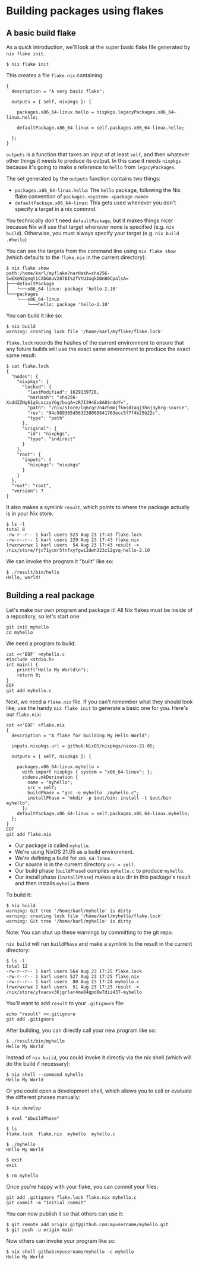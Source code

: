 Building packages using flakes
==============================


A basic build flake
-------------------

As a quick introduction, we'll look at the super basic flake file generated by `nix flake init`.

```
$ nix flake init
```

This creates a file `flake.nix` containing:

```
{
  description = "A very basic flake";

  outputs = { self, nixpkgs }: {

    packages.x86_64-linux.hello = nixpkgs.legacyPackages.x86_64-linux.hello;

    defaultPackage.x86_64-linux = self.packages.x86_64-linux.hello;

  };
}
```

`outputs` is a function that takes an input of at least `self`, and then whatever other things it needs to produce its output. In this case it needs `nixpkgs` because it's going to make a reference to `hello` from `legacyPackages`.

The set generated by the `outputs` function contains two things:

- `packages.x86_64-linux.hello`: The `hello` package, following the Nix flake convention of `packages.<system>.<package-name>`
- `defaultPackage.x86_64-linux`: This gets used whenever you don't specify a target in a nix commnd.

You technically don't need `defaultPackage`, but it makes things nicer because Nix will use that target whenever none is specified (e.g. `nix build`). Otherwise, you must always specify your target (e.g. `nix build .#hello`)

You can see the targets from the command line using `nix flake show` (which defaults to the `flake.nix` in the current directory):

```
$ nix flake show
path:/home/karl/myflake?narHash=sha256-5wEXeNZqnqtiCXbGAuV287BI%2fVtU3xqkDBnB0CpalsA=
├───defaultPackage
│   └───x86_64-linux: package 'hello-2.10'
└───packages
    └───x86_64-linux
        └───hello: package 'hello-2.10'

```

You can build it like so:

```
$ nix build
warning: creating lock file '/home/karl/myflake/flake.lock'
```

`flake.lock` records the hashes of the current environment to ensure that any future builds will use the exact same environment to produce the exact same result:

```
$ cat flake.lock 
{
  "nodes": {
    "nixpkgs": {
      "locked": {
        "lastModified": 1629139728,
        "narHash": "sha256-XuddZZNg61qSLsczyYGg/bugA+zR7I394Ev8A8SrdoY=",
        "path": "/nix/store/lq6cqr7n4rhmmjfkmsdzaqj3hnj3yhrg-source",
        "rev": "94c989365d563238068841763ecc5f7f4b25b22c",
        "type": "path"
      },
      "original": {
        "id": "nixpkgs",
        "type": "indirect"
      }
    },
    "root": {
      "inputs": {
        "nixpkgs": "nixpkgs"
      }
    }
  },
  "root": "root",
  "version": 7
}
```

It also makes a symlink `result`, which points to where the package actually is in your Nix store.

```
$ ls -l
total 8
-rw-r--r-- 1 karl users 523 Aug 23 17:43 flake.lock
-rw-r--r-- 1 karl users 229 Aug 23 17:43 flake.nix
lrwxrwxrwx 1 karl users  54 Aug 23 17:43 result -> /nix/store/fjc71ycmr5fnfxyfgwi2dwh323z12gvq-hello-2.10
```

We can invoke the program it "built" like so:

```
$ ./result/bin/hello 
Hello, world!
```



Building a real package
-----------------------

Let's make our own program and package it! All Nix flakes must be inside of a repository, so let's start one:

```
git init myhello
cd myhello
```

We need a program to build:

```
cat <<'EOF' >myhello.c
#include <stdio.h>
int main() {
    printf("Hello My World\n");
    return 0;
}
EOF
git add myhello.c
```

Next, we need a `flake.nix` file. If you can't remember what they should look like, use the handy `nix flake init` to generate a basic one for you. Here's our `flake.nix`:

```
cat <<'EOF' >flake.nix
{
  description = "A flake for building My Hello World";

  inputs.nixpkgs.url = github:NixOS/nixpkgs/nixos-21.05;

  outputs = { self, nixpkgs }: {

    packages.x86_64-linux.myhello = 
      with import nixpkgs { system = "x86_64-linux"; };
      stdenv.mkDerivation {
        name = "myhello";
        src = self;
        buildPhase = "gcc -o myhello ./myhello.c";
        installPhase = "mkdir -p $out/bin; install -t $out/bin myhello";
      };
    defaultPackage.x86_64-linux = self.packages.x86_64-linux.myhello;
  };
}
EOF
git add flake.nix
```

* Our package is called `myhello`.
* We're using NixOS 21.05 as a build environment.
* We're defining a build for `x86_64-linux`.
* Our source is in the current directory `src = self`.
* Our build phase (`buildPhase`) compiles `myhello.c` to produce `myhello`.
* Our install phase (`installPhase`) makes a `bin` dir in this package's result and then installs `myhello` there.

To build it:

```
$ nix build
warning: Git tree '/home/karl/myhello' is dirty
warning: creating lock file '/home/karl/myhello/flake.lock'
warning: Git tree '/home/karl/myhello' is dirty
```

Note: You can shut up these warnings by committing to the git repo.

`nix build` will run `buildPhase` and make a symlink to the result in the current directory:

```
$ ls -l
total 12
-rw-r--r-- 1 karl users 564 Aug 23 17:25 flake.lock
-rw-r--r-- 1 karl users 527 Aug 23 17:25 flake.nix
-rw-r--r-- 1 karl users  80 Aug 23 17:24 myhello.c
lrwxrwxrwx 1 karl users  51 Aug 23 17:25 result -> /nix/store/yfxacvx36jgrlar4ma84gpd8w7dii437-myhello
```

You'll want to add `result` to your `.gitignore` file:

```
echo "result" >>.gitignore
git add .gitignore
```

After building, you can directly call your new program like so:

```
$ ./result/bin/myhello 
Hello My World
```

Instead of `nix build`, you could invoke it directly via the nix shell (which will do the build if necessary):

```
$ nix shell --command myhello
Hello My World
```

Or you could open a development shell, which allows you to call or evaluate the different phases manually:

```
$ nix develop

$ eval "$buildPhase"

$ ls
flake.lock  flake.nix  myhello  myhello.c

$ ./myhello 
Hello My World

$ exit
exit

$ rm myhello
```

Once you're happy with your flake, you can commit your files:

```
git add .gitignore flake.lock flake.nix myhello.c
git commit -m "Initial commit"
```

You can now publish it so that others can use it:

```
$ git remote add origin git@github.com:myusername/myhello.git
$ git push -u origin main
```

Now others can invoke your program like so:

```
$ nix shell github:myusername/myhello -c myhello
Hello My World
```

